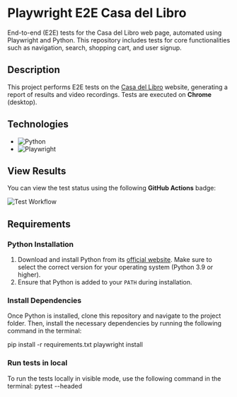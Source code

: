 # Playwright E2E Casa del Libro

End-to-end (E2E) tests for the Casa del Libro web page, automated using Playwright and Python. This repository includes tests for core functionalities such as navigation, search, shopping cart, and user signup.

## Description

This project performs E2E tests on the [Casa del Libro](https://www.casadellibro.com/) website, generating a report of results and video recordings. Tests are executed on **Chrome** (desktop).

## Technologies

- ![Python](https://img.shields.io/badge/Python-3.12%2B-blue)  
- ![Playwright](https://img.shields.io/badge/Playwright-v1.48-green)

## View Results

You can view the test status using the following **GitHub Actions** badge:

![Test Workflow](https://github.com/JaniraHuescaQA/e2e-playwright-casa-del-libro/actions/workflows/playwright_tests.yml)

## Requirements

### Python Installation

1. Download and install Python from its [official website](https://www.python.org/downloads/). Make sure to select the correct version for your operating system (Python 3.9 or higher).
2. Ensure that Python is added to your `PATH` during installation.

### Install Dependencies

Once Python is installed, clone this repository and navigate to the project folder. Then, install the necessary dependencies by running the following command in the terminal:

pip install -r requirements.txt
playwright install


### Run tests in local
To run the tests locally in visible mode, use the following command in the terminal:
pytest --headed
